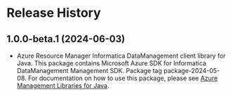 # Release History

## 1.0.0-beta.1 (2024-06-03)

- Azure Resource Manager Informatica DataManagement client library for Java. This package contains Microsoft Azure SDK for Informatica DataManagement Management SDK.  Package tag package-2024-05-08. For documentation on how to use this package, please see [Azure Management Libraries for Java](https://aka.ms/azsdk/java/mgmt).
